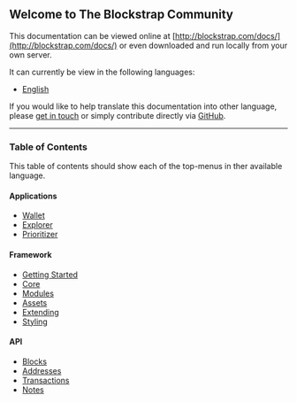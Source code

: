 ## Welcome to The Blockstrap Community

This documentation can be viewed online at [http://blockstrap.com/docs/](http://blockstrap.com/docs/) or even downloaded and run locally from your own server.

It can currently be view in the following languages:

* [English](en/)

If you would like to help translate this documentation into other language, please [get in touch](http://blockstrap.com/contact) or simply contribute directly via [GitHub](http://github.com/blockstrap/docs).

----------

### Table of Contents

This table of contents should show each of the top-menus in ther available language.

#### Applications

* [Wallet](en/applications/wallet/)
* [Explorer](en/applications/explorer/)
* [Prioritizer](en/applications/prioritizer/)

#### Framework

* [Getting Started](en/framework/started/)
* [Core](en/framework/core/)
* [Modules](en/framework/modules/)
* [Assets](en/framework/assets/)
* [Extending](en/framework/extending/)
* [Styling](en/framework/styling/)

#### API

* [Blocks](en/api/v0/blocks/)
* [Addresses](en/api/v0/addresses/)
* [Transactions](en/api/v0/transactions/)
* [Notes](en/api/v0/notes/)


